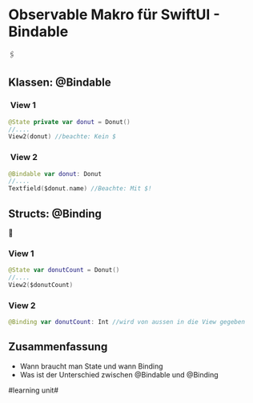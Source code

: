 # Observable Makro für SwiftUI - Bindable
🖇️

## Klassen: @Bindable

###  View 1
```swift
@State private var donut = Donut()
//....
View2(donut) //beachte: Kein $
```


###  View 2

```swift
@Bindable var donut: Donut
//....
Textfield($donut.name) //Beachte: Mit $!
```

## Structs: @Binding
👀

### View 1

```swift
@State var donutCount = Donut()
//....
View2($donutCount)
```

### View 2

```swift
@Binding var donutCount: Int //wird von aussen in die View gegeben
```

## Zusammenfassung
- Wann braucht man State und wann Binding
- Was ist der Unterschied zwischen @Bindable und @Binding


#learning unit#